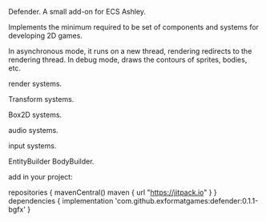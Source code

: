 Defender. A small add-on for ECS Ashley.

Implements the minimum required to be set of components and systems for developing 2D games.

In asynchronous mode, it runs on a new thread, rendering redirects to the rendering thread.
In debug mode, draws the contours of sprites, bodies, etc.

render systems.

Transform systems.

Box2D systems.

audio systems.

input systems.

EntityBuilder
BodyBuilder.

add in your project:

repositories { 
    mavenCentral()
    maven { url "https://jitpack.io" } 
}
dependencies {
    implementation 'com.github.exformatgames:defender:0.1.1-bgfx'
}
   
